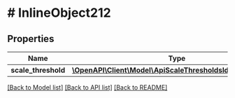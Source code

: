# # InlineObject212

## Properties

Name | Type | Description | Notes
------------ | ------------- | ------------- | -------------
**scale_threshold** | [**\OpenAPI\Client\Model\ApiScaleThresholdsIdScaleThreshold**](ApiScaleThresholdsIdScaleThreshold.md) |  |

[[Back to Model list]](../../README.md#models) [[Back to API list]](../../README.md#endpoints) [[Back to README]](../../README.md)
